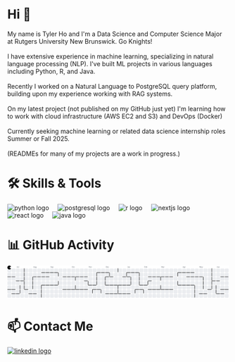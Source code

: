 <h1 align="left">Hi 👋</h1>



<p align="left">
My name is Tyler Ho and I'm a Data Science and Computer Science Major at Rutgers University New Brunswick. Go Knights!<br><br>I have extensive experience in machine learning, specializing in natural language processing (NLP). I've built ML projects in various languages including Python, R, and Java.<br><br>Recently I worked on a Natural Language to PostgreSQL query platform, building upon my experience working with RAG systems.<br><br>On my latest project (not published on my GitHub just yet) I'm learning how to work with cloud infrastructure (AWS EC2 and S3) and DevOps (Docker)<br><br>Currently seeking machine learning or related data science internship roles Summer or Fall 2025.<br><br>(READMEs for many of my projects are a work in progress.)
</p>

# 🛠️ Skills & Tools

<div align="left">
  <img src="https://cdn.jsdelivr.net/gh/devicons/devicon/icons/python/python-original.svg" height="40" alt="python logo"  />
  <img width="12" />
  <img src="https://cdn.jsdelivr.net/gh/devicons/devicon/icons/postgresql/postgresql-original.svg" height="40" alt="postgresql logo"  />
  <img width="12" />
  <img src="https://cdn.jsdelivr.net/gh/devicons/devicon/icons/r/r-original.svg" height="40" alt="r logo"  />
  <img width="12" />
  <img src="https://cdn.jsdelivr.net/gh/devicons/devicon/icons/nextjs/nextjs-original.svg" height="40" alt="nextjs logo"  />
  <img width="12" />
  <img src="https://cdn.jsdelivr.net/gh/devicons/devicon/icons/react/react-original.svg" height="40" alt="react logo"  />
  <img width="12" />
  <img src="https://cdn.jsdelivr.net/gh/devicons/devicon/icons/java/java-original.svg" height="40" alt="java logo"  />
</div>

# 📊 GitHub Activity

<picture>
  <source media="(prefers-color-scheme: dark)" srcset="https://raw.githubusercontent.com/tylerho5/tylerho5/output/pacman-contribution-graph-dark.svg">
  <source media="(prefers-color-scheme: light)" srcset="https://raw.githubusercontent.com/tylerho5/tylerho5/output/pacman-contribution-graph.svg">
  <img alt="pacman contribution graph" src="https://raw.githubusercontent.com/tylerho5/tylerho5/output/pacman-contribution-graph.svg">
</picture>

# 📫 Contact Me

<div align="left">
  <a href="https://www.linkedin.com/in/tyler-ho843494197/" target="_blank">
    <img src="https://raw.githubusercontent.com/maurodesouza/profile-readme-generator/master/src/assets/icons/social/linkedin/default.svg" width="52" height="40" alt="linkedin logo"  />
  </a>
</div>

###

<!--
**tylerho5/tylerho5** is a ✨ _special_ ✨ repository because its `README.md` (this file) appears on your GitHub profile.

Here are some ideas to get you started:

- 🔭 I’m currently working on ...
- 🌱 I’m currently learning ...
- 👯 I’m looking to collaborate on ...
- 🤔 I’m looking for help with ...
- 💬 Ask me about ...
- 📫 How to reach me: ...
- 😄 Pronouns: ...
- ⚡ Fun fact: ...
-->
